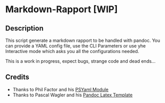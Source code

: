 # Markdown-Rapport [WIP]

## Description

This script generate a markdown rapport to be handled with pandoc. You can provide a YAML config file, use the CLI Parameters or use yhe Interactive mode which asks you all the configurations needed.

This is a work in progress, expect bugs, strange code and dead ends...

## Credits
* Thanks to Phil Factor and his [PSYaml Module](https://github.com/Phil-Factor/PSYaml)
* Thanks to Pascal Wagler and his [Pandoc Latex Template](https://github.com/Wandmalfarbe/pandoc-latex-template)
